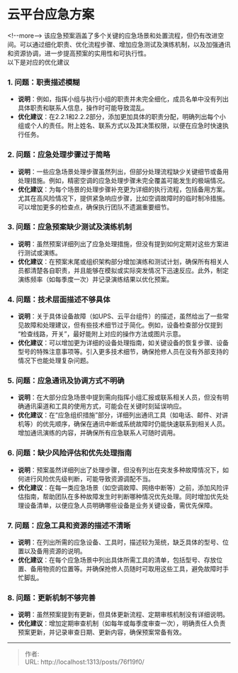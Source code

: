 # 云平台应急方案


&lt;!--more--&gt;
该应急预案涵盖了多个关键的应急场景和处置流程，但仍有改进空间。可以通过细化职责、优化流程步骤、增加应急测试及演练机制，以及加强通讯和资源协调，进一步提高预案的实用性和可执行性。  
以下是对应的优化建议  
### 1. **问题：职责描述模糊**  
- **说明**：例如，指挥小组与执行小组的职责并未完全细化，成员名单中没有列出具体职责和联系人信息，操作时可能导致混乱。  
- **优化建议**：在2.2.1和2.2.2部分，添加更加具体的职责分配，明确列出每个小组或个人的责任。附上姓名、联系方式以及其决策权限，以便在应急时快速执行任务。
 
### 2. **问题：应急处理步骤过于简略**  
- **说明**：一些应急场景处理步骤虽然列出，但部分处理流程缺少关键细节或备用处理措施。例如，精密空调的应急处理步骤未完全覆盖可能发生的极端情况。  
- **优化建议**：为每个场景的处理步骤补充更为详细的执行流程，包括备用方案。尤其在高风险情况下，提供紧急响应步骤，比如空调故障时的临时制冷措施。可以增加更多的检查点，确保执行团队不遗漏重要细节。
 
### 3. **问题：应急预案缺少测试及演练机制**  
- **说明**：虽然预案详细列出了应急处理措施，但没有提到如何定期对这些方案进行测试或演练。  
- **优化建议**：在预案末尾或组织架构部分增加演练和测试计划，确保所有相关人员都清楚各自职责，并且能够在模拟或实际突发情况下迅速反应。此外，制定演练频率（如每季度一次）并记录演练结果以优化预案。
 
### 4. **问题：技术层面描述不够具体**  
- **说明**：关于具体设备故障（如UPS、云平台组件）的描述，虽然给出了一些常见故障和处理建议，但有些技术细节过于简化。例如，设备检查部分仅提到 “检查线路，开关”，最好能附上对应的操作方法或图片示意。  
- **优化建议**：可以增加更为详细的设备处理指南，如关键设备的恢复步骤、设备型号的特殊注意事项等。引入更多技术细节，确保抢修人员在没有外部支持的情况下也能处理复杂问题。
 
### 5. **问题：应急通讯及协调方式不明确**  
- **说明**：在大部分应急场景中提到需向指挥小组汇报或联系相关人员，但没有明确通讯渠道和工具的使用方式，可能会在关键时刻延误响应。  
- **优化建议**：在“应急组织措施”部分，详细列出通讯工具（如电话、邮件、对讲机等）的优先顺序，确保在通讯中断或系统故障时仍能快速联系到相关人员。增加通讯演练的内容，并确保所有应急联系人可随时调用。
 
### 6. **问题：缺少风险评估和优先处理指南**  
- **说明**：预案虽然详细列出了处理步骤，但没有列出在突发多种故障情况下，如何进行风险优先级判断，可能导致资源调配不当。  
- **优化建议**：在每一类应急场景（如空调故障、网络中断等）之前，添加风险评估指南，帮助团队在多种故障发生时判断哪种情况优先处理。同时增加优先处理设备清单，以便应急人员明确哪些设备是业务关键设备，需优先保障。
 
### 7. **问题：应急工具和资源的描述不清晰**  
- **说明**：在列出所需的应急设备、工具时，描述较为笼统，缺乏具体的型号、位置以及备用资源的说明。  
- **优化建议**：在每个应急场景中列出具体所需工具的清单，包括型号、存放位置、备用物资的位置等。并确保抢修人员随时可取用这些工具，避免故障时手忙脚乱。
 
### 8. **问题：更新机制不够完善**  
- **说明**：虽然预案提到有更新，但具体更新流程、定期审核机制没有详细说明。  
- **优化建议**：增加定期审查机制（如每年或每季度审查一次），明确责任人负责预案更新，并记录审查日期、更新内容，确保预案常备有效。

---

> 作者:   
> URL: http://localhost:1313/posts/76f19f0/  

